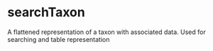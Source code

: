 # searchTaxon

A flattened representation of a taxon with associated data. Used for searching and table representation
